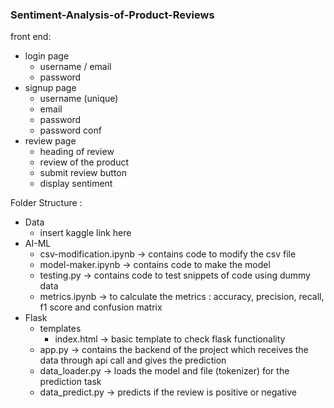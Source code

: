 ### Sentiment-Analysis-of-Product-Reviews

front end:
  - login page
    - username / email
    - password
  - signup page
    - username (unique)
    - email
    - password
    - password conf
  - review page
    - heading of review
    - review of the product
    - submit review button
    - display sentiment 

Folder Structure :
  - Data
    - insert kaggle link here
  - AI-ML
    - csv-modification.ipynb -> contains code to modify the csv file
    - model-maker.ipynb -> contains code to make the model
    - testing.py -> contains code to test snippets of code using dummy data
    - metrics.ipynb -> to calculate the metrics : accuracy, precision, recall, f1 score and confusion matrix
  - Flask
    - templates
      - index.html -> basic template to check flask functionality
    - app.py -> contains the backend of the project which receives the data through api call and gives the prediction
    - data_loader.py -> loads the model and file (tokenizer) for the prediction task
    - data_predict.py -> predicts if the review is positive or negative
